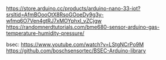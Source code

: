 
https://store.arduino.cc/products/arduino-nano-33-iot?srsltid=AfmBOooOtX8RsoGOoeDy9g3y-wfmq6O7Ven4gtRJ7xMOYphxI_vZCjgw
https://randomnerdtutorials.com/bme680-sensor-arduino-gas-temperature-humidity-pressure/


bsec: https://www.youtube.com/watch?v=LStgNCrPo9M
https://github.com/boschsensortec/BSEC-Arduino-library